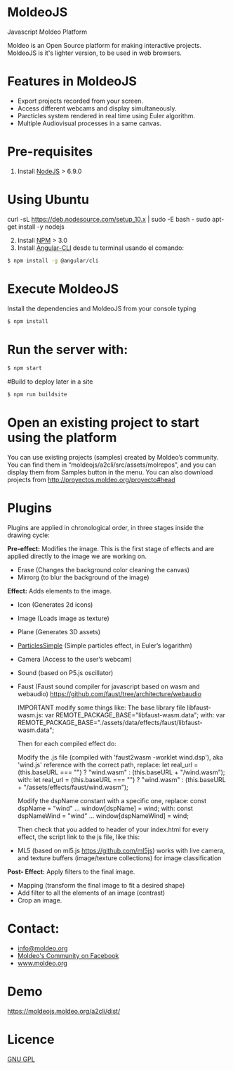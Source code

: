 # MoldeoJS
Javascript Moldeo Platform

Moldeo is an Open Source platform for making interactive projects. MoldeoJS is it's lighter version, to be used in web browsers.
# Features in MoldeoJS
- Export projects recorded from your screen.
- Access different webcams and display simultaneously.
- Parcticles system rendered in real time using Euler algorithm.
- Multiple Audiovisual processes in a same canvas.

# Pre-requisites
1) Install  [NodeJS](https://nodejs.org/es/) > 6.9.0
# Using Ubuntu
curl -sL https://deb.nodesource.com/setup_10.x | sudo -E bash -
sudo apt-get install -y nodejs

2) Install [NPM](https://docs.npmjs.com/getting-started/installing-node) > 3.0
3) Install [Angular-CLI](https://angular.io/guide/quickstart)  desde tu terminal usando el comando:

```sh
$ npm install -g @angular/cli
```

#  Execute MoldeoJS
Install the dependencies and MoldeoJS from your console typing
```sh
$ npm install  
```

# Run the server with:
```sh
$ npm start
```

#Build to deploy later in a site
```sh
$ npm run buildsite
```


# Open an existing project to start using the platform
You can use existing projects (samples) created by Moldeo’s community. You can find them in “moldeojs/a2cli/src/assets/molrepos”, and you can display them from Samples button in the menu. You can also download projects from http://proyectos.moldeo.org/proyecto#head


# Plugins
Plugins are applied in chronological order, in three stages inside the drawing cycle:

**Pre-effect:** Modifies the image. This is the first stage of effects and are applied directly to the image we are working on.

- Erase  (Changes the background color cleaning the canvas)
- Mirrorg (to blur the background of the image)

**Effect:** Adds elements to the image.
- Icon (Generates 2d icons)
- Image (Loads image as texture)
- Plane (Generates 3D assets)
- [ParticlesSimple](http://proyectos.moldeo.org/documentation/moldeoplugins/Effects/ParticlesSimple/doc/es/html/index.html) (Simple particles effect, in Euler’s logarithm)
- Camera (Access to the user’s webcam)

- Sound (based on P5.js oscillator)
- Faust (Faust sound compiler for javascript based on wasm and webaudio) https://github.com/faust/tree/architecture/webaudio
  
  IMPORTANT modify some things like:
    The base library file libfaust-wasm.js: 
      var REMOTE_PACKAGE_BASE="libfaust-wasm.data"; 
    with:
      var REMOTE_PACKAGE_BASE="./assets/data/effects/faust/libfaust-wasm.data";
      
    Then for each compiled effect do:
    
    Modify the .js file (compiled with 'faust2wasm -worklet wind.dsp'), aka 'wind.js' reference with the correct path,
    replace:
      let real_url = (this.baseURL === "") ? "wind.wasm" : (this.baseURL + "/wind.wasm");
    with:
      let real_url = (this.baseURL === "") ? "wind.wasm" : (this.baseURL + "/assets/effects/faust/wind.wasm");
    
    Modify the dspName constant with a specific one,
    replace:
      const dspName = "wind"
      ...
      window[dspName] = wind;
    with:
      const dspNameWind = "wind"
      ...
      window[dspNameWind] = wind;
      
    Then check that you added to header of your index.html for every effect, the script link to the js file, like this:
          <script name="faustnoise" src="./assets/data/effects/faust/wind.js"></script>
        

      
- ML5 (based on ml5.js https://github.com/ml5js) works with live camera, and texture buffers (image/texture collections) for image classification

**Post- Effect:**  Apply filters to the final image.
- Mapping (transform the final image to fit a desired shape)
- Add filter to all the elements of an image (contrast)
- Crop an image.


# Contact:
- info@moldeo.org
- [Moldeo's Community on Facebook](https://www.facebook.com/comunidadmoldeo?3e71y)
- www.moldeo.org

# Demo
https://moldeojs.moldeo.org/a2cli/dist/

# Licence
[GNU GPL](https://github.com/moldeo/moldeojs/blob/master/LICENSE)

